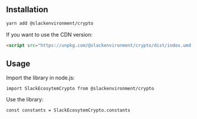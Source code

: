 
## Installation

```bash
yarn add @slackenvironment/crypto
```

If you want to use the CDN version:

```html
<script src="https://unpkg.com/@slackenvironment/crypto/dist/index.umd.js"></script>
```

## Usage

Import the library in node.js:

```
import SlackEcosytemCrypto from @slackenvironment/crypto
```

Use the library:

```
const constants = SlackEcosytemCrypto.constants
```
